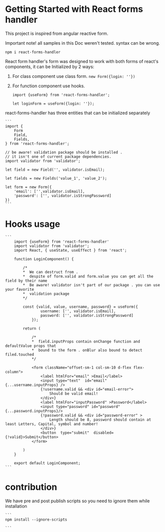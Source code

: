 # Getting Started with React forms handler

This project is inspired from angular reactive form. 

Important note! all samples in this Doc weren't tested. syntax can be wrong.

```npm i react-forms-handler```

React form handler's form was designed to work with both forms of react's components, it can be Initialized by 2 ways:

1. For class component use class form.
    ```new Form({login: ''})```
2. For function component use hooks. 

    ```
    import {useForm} from 'react-forms-handler';

    let loginForm = useForm({login: ''});

    ```

react-forms-handler has three entities that can be initialized separately

    ```
    import {
        Form
        Field,
        Fields,
    } from 'react-forms-handler';

    // be aware! validation package should be installed . 
    // it isn't one of current package dependencies.
    import validator from 'validator';

    let field = new Field('', validator.isEmail);

    let fields = new Fields('value_1', 'value_2');

    let form = new Form({
        'email': ['',validator.isEmail],
        'password': ['', validator.isStrongPassword]
    })
    ```

# Hooks usage

    ```
        import {useForm} from 'react-forms-handler'
        import validator from 'validator';
        import React, { useState, useEffect } from 'react';

        function LoginComponent() {

            /*
            *  We can destruct from . 
            *  despite of form.valid and form.value you can get all the field by their name
            *  Be aware! validator isn't part of our package . you can use your favorite
            *  validation package 
            */

            const {valid, value, username, password} = useForm({
                    username: ['', validator.isEmail],
                    password: ['', validator.isStrongPassword]
                });
            
            return (
                
                /*
                *  field.inputProps contain onChange function and defaultValue props that 
                *  bound to the form . onBlur also bound to detect filed.touched  
                */
                
                <form className="offset-sm-1 col-sm-10 d-flex flex-column">
                    <label htmlFor="email" >Email</label>
                    <input type="text"  id="email" {...username.inputProps} />
                    {!username.valid && <div id="email-error">
                        Should be valid email!
                    </div>}
                    <label htmlFor="inputPassword" >Password</label>
                    <input type="password" id="password" {...password.inputProps}/>
                    {!password.valid && <div id="password-error" >
                        Length should be 8, password should contain at least Letters, Capital, symbol and number!
                    </div>}
                    <button  type="submit"  disabled={!valid}>Submit</button>
                </form>
            
            )
        }

        export default LoginComponent;
    ```

# contribution

We have pre and post publish scripts so you need to ignore them while installation 

    ```
    npm install --ignore-scripts
    
    ```